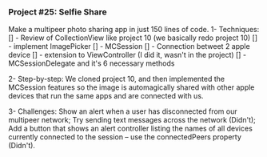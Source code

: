 ### Project #25: Selfie Share
Make a multipeer photo sharing app in just 150 lines of code.
1- Techniques:
[] - Review of CollectionView like project 10 (we basically redo project 10)
[] - implement ImagePicker
[] - MCSession
[] - Connection betweet 2 apple device
[] - extension to ViewController (I did it, wasn't in the project)
[] - MCSessionDelegate and it's 6 necessary methods

2- Step-by-step:
We cloned project 10, and then implemented the MCSession features so the image is automagically shared with other apple devices that run the same apps and are connected with us.

3- Challenges:
Show an alert when a user has disconnected from our multipeer network; Try sending text messages across the network (Didn't); Add a button that shows an alert controller listing the names of all devices currently connected to the session – use the connectedPeers property (Didn't).
